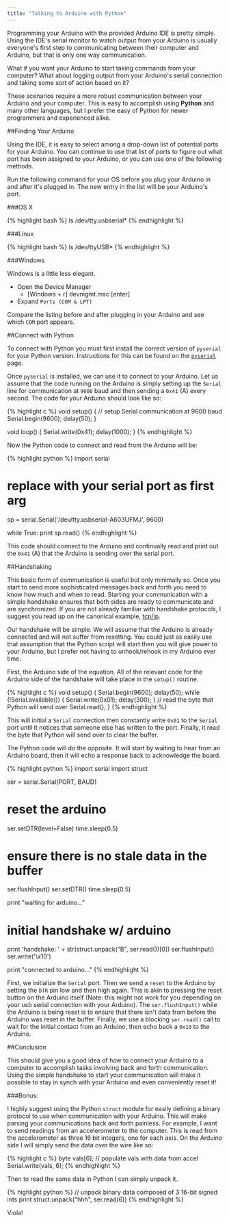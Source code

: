 ```yaml
---
title: "Talking to Arduino with Python"
---
```


Programming your Arduino with the provided Arduino IDE is pretty simple. Using the IDE's serial monitor to watch output from your Arduino is usually everyone's first step to communicating between their computer and Arduino, but that is only one way communication.

What if you want your Arduino to start taking commands from your computer? What about logging output from your Arduino's serial connection and taking some sort of action based on it?

These scenarios require a more robust communication between your Arduino and your computer. This is easy to accomplish using **Python** and many other languages, but I prefer the easy of Python for newer programmers and experienced alike.

##Finding Your Arduino

Using the IDE, it is easy to select among a drop-down list of potential ports for your Arduino. You can continue to use that list of ports to figure out what port has been assigned to your Arduino, or you can use one of the following methods.

Run the following command for your OS before you plug your Arduino in and after it's plugged in. The new entry in the list will be your Arduino's port.

###OS X

{% highlight bash %}
ls /dev/tty.usbserial*
{% endhighlight %}

###Linux

{% highlight bash %}
ls /dev/ttyUSB*
{% endhighlight %}

###Windows

Windows is a little less elegant.

*	Open the Device Manager
	*	[Windows + r] devmgmt.msc [enter]
*	Expand `Ports (COM & LPT)`

Compare the listing before and after plugging in your Arduino and see which `COM` port appears.

##Connect with Python

To connect with Python you must first install the correct version of `pyserial` for your Python version. Instructions for this can be found on the [`pyserial`](http://pyserial.sourceforge.net/pyserial.html#installation) page.

Once `pyserial` is installed, we can use it to connect to your Arduino. Let us assume that the code running on the Arduino is simply setting up the `Serial` line for communication at `9600` baud and then sending a `0x41` (A) every second. The code for your Arduino should look like so:

{% highlight c %}
void setup() {
	// setup Serial communication at 9600 baud
	Serial.begin(9600);
	delay(50);
}

void loop() {
	Serial.write(0x41);
	delay(1000);
}
{% endhighlight %}

Now the Python code to connect and read from the Arduino will be:

{% highlight python %}
import serial

# replace with your serial port as first arg
sp = serial.Serial('/dev/tty.usbserial-A603UFMJ', 9600)

while True:
    print sp.read()
{% endhighlight %}

This code should connect to the Arduino and continually read and print out the `0x41` (A) that the Arduino is sending over the serial port.

##Handshaking

This basic form of communication is useful but only minimally so. Once you start to send more sophisticated messages back and forth you need to know how much and when to read. Starting your communication with a simple handshake ensures that both sides are ready to communicate and are synchronized. If you are not already familiar with handshake protocols, I suggest you read up on the canonical example, [tcp/ip](http://en.wikipedia.org/wiki/Transmission_Control_Protocol#Connection_establishment).

Our handshake will be simple. We will assume that the Arduino is already connected and will not suffer from resetting. You could just as easily use that assumption that the Python script will start then you will give power to your Arduino, but I prefer not having to unhook/rehook in my Arduino ever time.

First, the Arduino side of the equation. All of the relevant code for the Arduino side of the handshake will take place in the `setup()` routine.

{% highlight c %}
void setup() {
    Serial.begin(9600);
    delay(50);
    while (!Serial.available()) {
      Serial.write(0x01);
      delay(300);
    }
    // read the byte that Python will send over
    Serial.read();
}
{% endhighlight %}

This will initial a `Serial` connection then constantly write `0x01` to the `Serial` port until it notices that someone else has written to the port. Finally, it read the byte that Python will send over to clear the buffer.

The Python code will do the opposite. It will start by waiting to hear from an Arduino board, then it will echo a response back to acknowledge the board.

{% highlight python %}
import serial
import struct

ser = serial.Serial(PORT, BAUD)

# reset the arduino
ser.setDTR(level=False)
time.sleep(0.5)
# ensure there is no stale data in the buffer
ser.flushInput()
ser.setDTR()
time.sleep(0.5)


print "waiting for arduino..."

# initial handshake w/ arduino
print 'handshake: ' + str(struct.unpack("B", ser.read())[0])
ser.flushInput()
ser.write('\x10')

print "connected to arduino..."
{% endhighlight %}

First, we initialize the `Serial` port. Then we send a `reset` to the Arduino by setting the `DTR` pin low and then high again. This is akin to pressing the reset button on the Arduino itself (Note: this might not work for you depending on your usb serial connection with your Arduino). The `ser.flushInput()` while the Arduino is being reset is to ensure that there isn't data from before the Arduino was reset in the buffer. Finally, we use a blocking `ser.read()` call to wait for the initial contact from an Arduino, then echo back a `0x10` to the Arduino.

##Conclusion

This should give you a good idea of how to connect your Arduino to a computer to accomplish tasks involving back and forth communication. Using the simple handshake to start your communication will make it possible to stay in synch with your Arduino and even conveniently reset it!

###Bonus:

I highly suggest using the Python `struct` module for easily defining a binary protocol to use when communication with your Arduino. This will make parsing your communications back and forth painless. For example, I want to send readings from an accelerometer to the computer. This is read from the accelerometer as three 16 bit integers, one for each axis. On the Arduino side I will simply send the data over the wire like so:

{% highlight c %}
byte vals[6];
// populate vals with data from accel
Serial.write(vals, 6);
{% endhighlight %}

Then to read the same data in Python I can simply unpack it.

{% highlight python %}
// unpack binary data composed of 3 16-bit signed ints
print struct.unpack("hhh", ser.read(6))
{% endhighlight %}

Viola!
